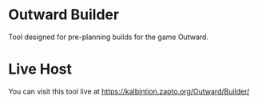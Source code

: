 # Outward Builder
Tool designed for pre-planning builds for the game Outward.

# Live Host
You can visit this tool live at https://kalbintion.zapto.org/Outward/Builder/